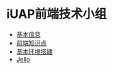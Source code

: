 # iUAP前端技术小组

- [基本信息](/club.md)
- [前端知识点](/fe-knowledge.md)
- [基本环境搭建](/conf.md)
- [Jello](/jello.md)